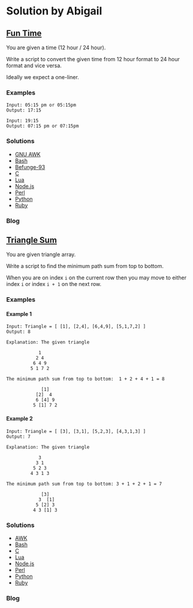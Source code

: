 # Solution by Abigail
## [Fun Time](https://perlweeklychallenge.org/blog/perl-weekly-challenge-100/#TASK1)

You are given a time (12 hour / 24 hour).

Write a script to convert the given time from 12 hour format to 24
hour format and vice versa.

Ideally we expect a one-liner.

### Examples
~~~~
Input: 05:15 pm or 05:15pm
Output: 17:15

Input: 19:15
Output: 07:15 pm or 07:15pm
~~~~

### Solutions
* [GNU AWK](awk/ch-1.gawk)
* [Bash](bash/ch-1.sh)
* [Befunge-93](befunge-93/ch-1.bf93)
* [C](c/ch-1.c)
* [Lua](lua/ch-1.lua)
* [Node.js](node/ch-1.js)
* [Perl](perl/ch-1.pl)
* [Python](python/ch-1.py)
* [Ruby](ruby/ch-1.rb)

### Blog


## [Triangle Sum](https://perlweeklychallenge.org/blog/perl-weekly-challenge-100/#TASK2)

You are given triangle array.

Write a script to find the minimum path sum from top to bottom.

When you are on index `i` on the current row then you may move to
either index `i` or index `i + 1` on the next row.

### Examples
#### Example 1
~~~~
Input: Triangle = [ [1], [2,4], [6,4,9], [5,1,7,2] ]
Output: 8

Explanation: The given triangle

            1
           2 4
          6 4 9
         5 1 7 2

The minimum path sum from top to bottom:  1 + 2 + 4 + 1 = 8

             [1]
           [2]  4
           6 [4] 9
          5 [1] 7 2
~~~~

#### Example 2
~~~~
Input: Triangle = [ [3], [3,1], [5,2,3], [4,3,1,3] ]
Output: 7

Explanation: The given triangle

            3
           3 1
          5 2 3
         4 3 1 3

The minimum path sum from top to bottom: 3 + 1 + 2 + 1 = 7

             [3]
            3  [1]
           5 [2] 3
          4 3 [1] 3
~~~~

### Solutions
* [AWK](awk/ch-2.awk)
* [Bash](bash/ch-2.sh)
* [C](c/ch-2.c)
* [Lua](lua/ch-2.lua)
* [Node.js](node/ch-2.js)
* [Perl](perl/ch-2.pl)
* [Python](python/ch-2.py)
* [Ruby](ruby/ch-2.rb)

### Blog

